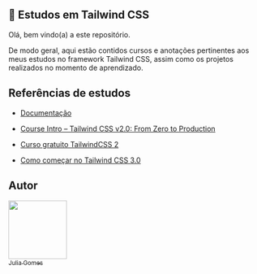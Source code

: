 ## :ocean: Estudos em Tailwind CSS

Olá, bem vindo(a) a este repositório.

De modo geral, aqui estão contidos cursos e anotações pertinentes aos meus estudos no framework Tailwind CSS, assim como os projetos realizados no momento de aprendizado.

## Referências de estudos

- [Documentação](https://tailwindcss.com/docs/installation)

- [Course Intro – Tailwind CSS v2.0: From Zero to Production](https://youtube.com/playlist?list=PL5f_mz_zU5eXWYDXHUDOLBE0scnuJofO0)

- [Curso gratuito TailwindCSS 2](https://www.youtube.com/playlist?list=PLcoYAcR89n-r1m-tMfV4qndrRWpT_rb9u)

- [Como começar no Tailwind CSS 3.0](https://www.youtube.com/watch?v=mK_19iqznc8&t=1s&ab_channel=EmersonBroga)

## Autor

[<img src="https://gcdnb.pbrd.co/images/tNTZEyqSrl84.png?o=1" width=115><br><sub>Julia Gomes</sub>](https://github.com/JuliaGomesDev)
